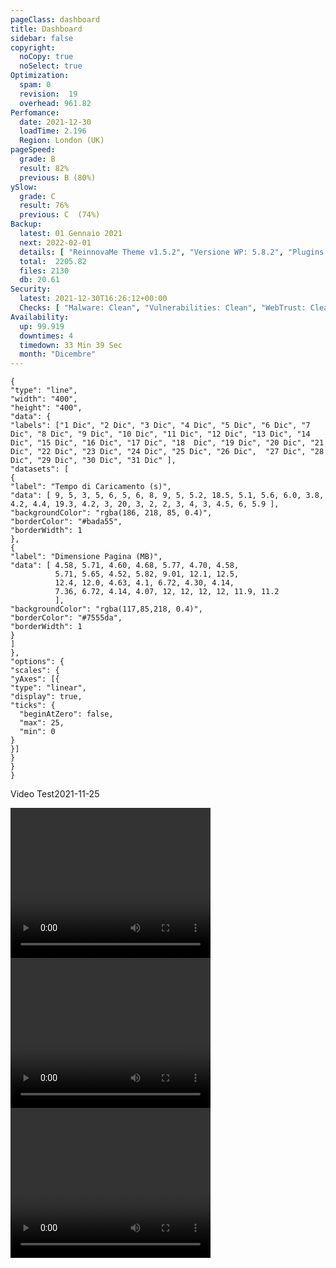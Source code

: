```yaml
---
pageClass: dashboard
title: Dashboard
sidebar: false
copyright:
  noCopy: true
  noSelect: true
Optimization:
  spam: 0
  revision:  19
  overhead: 961.82
Perfomance:
  date: 2021-12-30
  loadTime: 2.196
  Region: London (UK)
pageSpeed:
  grade: B
  result: 82%
  previous: B (80%)
ySlow:
  grade: C
  result: 76%
  previous: C  (74%)
Backup:
  latest: 01 Gennaio 2021
  next: 2022-02-01
  details: [ "ReinnovaMe Theme v1.5.2", "Versione WP: 5.8.2", "Plugins: 32", "Numero di Posts: 42", "Commenti Approvati: 0" ]
  total:  2205.82
  files: 2130
  db: 20.61
Security:
  latest: 2021-12-30T16:26:12+00:00
  Checks: [ "Malware: Clean", "Vulnerabilities: Clean", "WebTrust: Clean" ]
Availability:
  up: 99.919
  downtimes: 4
  timedown: 33 Min 39 Sec
  month: "Dicembre"
---
```



<main
    data-color-mode="auto"
    data-light-theme="light"
    data-dark-theme="dark_dimmed"
    class="d-flex flex-justify-between flex-column flex-sm-row  flex-md-items-start">

<section
class="color-bg-secondary my-2 p-md-4 p-sm-2 border rounded col-sm-12 mx-1 col-md-8 flex-1">
<PerfomanceHeader />
<div class="d-flex flex-wrap flex-justify-around flex-sm-items-center">
<pageSpeed /> <ySlow />
</div>

<ChartBox>

```chart
{
"type": "line",
"width": "400",
"height": "400",
"data": {
"labels": ["1 Dic", "2 Dic", "3 Dic", "4 Dic", "5 Dic", "6 Dic", "7 Dic", "8 Dic", "9 Dic", "10 Dic", "11 Dic", "12 Dic", "13 Dic", "14 Dic", "15 Dic", "16 Dic", "17 Dic", "18  Dic", "19 Dic", "20 Dic", "21 Dic", "22 Dic", "23 Dic", "24 Dic", "25 Dic", "26 Dic",  "27 Dic", "28 Dic", "29 Dic", "30 Dic", "31 Dic" ],
"datasets": [
{
"label": "Tempo di Caricamento (s)",
"data": [ 9, 5, 3, 5, 6, 5, 6, 8, 9, 5, 5.2, 18.5, 5.1, 5.6, 6.0, 3.8, 4.2, 4.4, 19.3, 4.2, 3, 20, 3, 2, 2, 3, 4, 3, 4.5, 6, 5.9 ],
"backgroundColor": "rgba(186, 218, 85, 0.4)",
"borderColor": "#bada55",
"borderWidth": 1
},
{
"label": "Dimensione Pagina (MB)",
"data": [ 4.58, 5.71, 4.60, 4.68, 5.77, 4.70, 4.58,
          5.71, 5.65, 4.52, 5.82, 9.01, 12.1, 12.5,
          12.4, 12.0, 4.63, 4.1, 6.72, 4.30, 4.14,
          7.36, 6.72, 4.14, 4.07, 12, 12, 12, 12, 11.9, 11.2
          ],
"backgroundColor": "rgba(117,85,218, 0.4)",
"borderColor": "#7555da",
"borderWidth": 1
}
]
},
"options": {
"scales": {
"yAxes": [{
"type": "linear",
"display": true,
"ticks": {
  "beginAtZero": false,
  "max": 25,
  "min": 0
}
}]
}
}
}
```
</ChartBox>

<div class="border color-bg-subtle my-4" >
  <p class="f5 pl-6 pt-2">Video Test<span class="text-small Label Label--inline">2021-11-25</span> </p>
  <div class="d-flex flex-wrap flex-justify-around">
      <video width="320" height="240" controls autoplay>
          <source src="/browsertime-results/reinnovame.com/2021-11-25T141217+0000/pages/reinnovame_com/data/video/1.mp4" type="video/mp4">
      Your browser does not support the video tag.
      </video>
          <video  width="320" height="240" controls autoplay>
          <source src="/browsertime-results/reinnovame.com/2021-11-25T141217+0000/pages/reinnovame_com/data/video/2.mp4" type="video/mp4">
      Your browser does not support the video tag.
      </video>
          <video  width="320" height="240" controls autoplay>
          <source src="/browsertime-results/reinnovame.com/2021-11-25T141217+0000/pages/reinnovame_com/data/video/3.mp4" type="video/mp4">
      Your browser does not support the video tag.
      </video>
  </div>
</div>

<OptimizationWidget />

<div class="container d-flex flex-column flex-sm-row">
  <DowntimeWidget class="col-sm-12 col-md-6 mx-auto" />
  <AxiosWp id="installed_plugins"  class="col-sm-12 col-md-6 color-bg-canvas rounded mt-3 color-bg-secondary" />
</div>

</section>


<section class="col-sm-12 col-md-3 mx-2">


<BackupCard />
<SecurityCard />

<ScanBot />

<HttpsStatus />

<UpdatesCard>

<PluginsTimeline />



</UpdatesCard>

</section>


</main>

<style>





</style>
